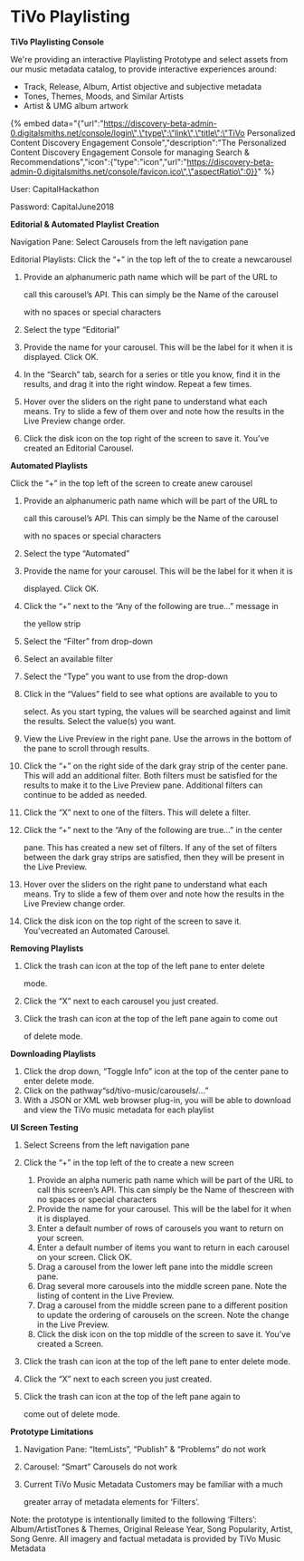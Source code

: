 # TiVo Playlisting

**TiVo Playlisting Console**

We're providing an interactive Playlisting Prototype and select assets from our music metadata catalog, to provide interactive experiences around:

* Track, Release, Album, Artist objective and subjective metadata
* Tones, Themes, Moods, and Similar Artists
* Artist & UMG album artwork

{% embed data="{\"url\":\"https://discovery-beta-admin-0.digitalsmiths.net/console/login\",\"type\":\"link\",\"title\":\"TiVo Personalized Content Discovery Engagement Console\",\"description\":\"The Personalized Content Discovery Engagement Console for managing Search & Recommendations\",\"icon\":{\"type\":\"icon\",\"url\":\"https://discovery-beta-admin-0.digitalsmiths.net/console/favicon.ico\",\"aspectRatio\":0}}" %}

User: CapitalHackathon

Password: CapitalJune2018

**Editorial & Automated Playlist Creation**

Navigation Pane: Select Carousels from the left navigation pane

Editorial Playlists: Click the “+” in the top left of the to create a newcarousel

1. Provide an alphanumeric path name which will be part of the URL to

   call this carousel’s API. This can simply be the Name of the carousel

   with no spaces or special characters

2. Select the type “Editorial”
3. Provide the name for your carousel. This will be the label for it when it is displayed. Click OK.
4. In the “Search” tab, search for a series or title you know, find it in the results, and drag it into the right window. Repeat a few times.
5. Hover over the sliders on the right pane to understand what each means. Try to slide a few of them over and note how the results in the Live Preview change order.
6. Click the disk icon on the top right of the screen to save it. You’ve created an Editorial Carousel.

**Automated Playlists**

Click the “+” in the top left of the screen to create anew carousel

1. Provide an alphanumeric path name which will be part of the URL to

   call this carousel’s API. This can simply be the Name of the carousel

   with no spaces or special characters

2. Select the type “Automated”
3. Provide the name for your carousel. This will be the label for it when it is

   displayed. Click OK.

4. Click the “+” next to the “Any of the following are true...” message in

   the yellow strip

5. Select the “Filter” from drop-down
6. Select an available filter
7. Select the “Type” you want to use from the drop-down
8. Click in the “Values” field to see what options are available to you to

   select. As you start typing, the values will be searched against and limit the results. Select the value\(s\) you want.

9. View the Live Preview in the right pane. Use the arrows in the bottom of the pane to scroll through results.
10. Click the “+” on the right side of the dark gray strip of the center pane. This will add an additional filter. Both filters must be satisfied for the results to make it to the Live Preview pane. Additional filters can continue to be added as needed.
11. Click the “X” next to one of the filters. This will delete a filter.
12. Click the “+” next to the “Any of the following are true...” in the center

    pane. This has created a new set of filters. If any of the set of filters between the dark gray strips are satisfied, then they will be present in the Live Preview.

13. Hover over the sliders on the right pane to understand what each means. Try to slide a few of them over and note how the results in the Live Preview change order.
14. Click the disk icon on the top right of the screen to save it. You’vecreated an Automated Carousel.

**Removing Playlists**

1. Click the trash can icon at the top of the left pane to enter delete

   mode.

2. Click the “X” next to each carousel you just created.
3. Click the trash can icon at the top of the left pane again to come out

   of delete mode.

**Downloading Playlists**

1. Click the drop down, “Toggle Info” icon at the top of the center pane to enter delete mode.
2. Click on the pathway“sd/tivo-music/carousels/...”
3. With a JSON or XML web browser plug-in, you will be able to download and view the TiVo music metadata for each playlist

**UI Screen Testing**

1. Select Screens from the left navigation pane
2. Click the “+” in the top left of the to create a new screen
   1. Provide an alpha numeric path name which will be part of the URL to call this screen’s API. This can simply be the Name of thescreen with no spaces or special characters
   2. Provide the name for your carousel. This will be the label for it when it is displayed.
   3. Enter a default number of rows of carousels you want to return on your screen.
   4. Enter a default number of items you want to return in each carousel on your screen. Click OK.
   5. Drag a carousel from the lower left pane into the middle screen pane.
   6. Drag several more carousels into the middle screen pane. Note the listing of content in the Live Preview.
   7. Drag a carousel from the middle screen pane to a different position to update the ordering of carousels on the screen. Note the change in the Live Preview.
   8. Click the disk icon on the top middle of the screen to save it.  You’ve created a Screen.

3. Click the trash can icon at the top of the left pane to enter delete mode.

1. Click the “X” next to each screen you just created.
2. Click the trash can icon at the top of the left pane again to

   come out of delete mode.

**Prototype Limitations**

1. Navigation Pane: “ItemLists”, “Publish” & “Problems” do not work
2. Carousel: “Smart” Carousels do not work
3. Current TiVo Music Metadata Customers may be familiar with a much

   greater array of metadata elements for ‘Filters’. 

Note: the prototype is intentionally limited to the following ‘Filters’: Album/ArtistTones & Themes, Original Release Year, Song Popularity, Artist, Song Genre. All imagery and factual metadata is provided by TiVo Music Metadata

